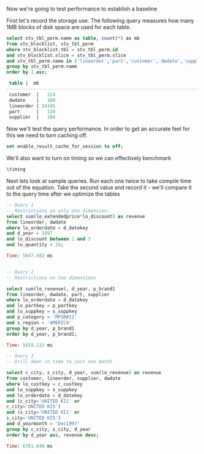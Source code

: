 Now we're going to test performance to establish a baseline

First let's record the storage use. The following query measures how many 1MB blocks of disk space are used for each table.


```sql
select stv_tbl_perm.name as table, count(*) as mb
from stv_blocklist, stv_tbl_perm
where stv_blocklist.tbl = stv_tbl_perm.id
and stv_blocklist.slice = stv_tbl_perm.slice
and stv_tbl_perm.name in ('lineorder','part','customer','dwdate','supplier')
group by stv_tbl_perm.name
order by 1 asc;

 table |  mb
--------------------------------------------------------------------------+-------
 customer  |   224
 dwdate    |   160
 lineorder | 34345
 part      |   120
 supplier  |   104
```

Now we'll test the query performance. In order to get an accurate feel for this we need to turn caching off.

```sql
set enable_result_cache_for_session to off;
```

We'll also want to turn on timing so we can effectively benchmark

```sql
\timing
```

Next lets look at sample queries. Run each one twice to take compile time out of the equation. Take the second value and record it - we'll compare it to the query time after we optimize the tables

```sql
-- Query 1
-- Restrictions on only one dimension.
select sum(lo_extendedprice*lo_discount) as revenue
from lineorder, dwdate
where lo_orderdate = d_datekey
and d_year = 1997
and lo_discount between 1 and 3
and lo_quantity < 24;

Time: 5647.682 ms


-- Query 2
-- Restrictions on two dimensions

select sum(lo_revenue), d_year, p_brand1
from lineorder, dwdate, part, supplier
where lo_orderdate = d_datekey
and lo_partkey = p_partkey
and lo_suppkey = s_suppkey
and p_category = 'MFGR#12'
and s_region = 'AMERICA'
group by d_year, p_brand1
order by d_year, p_brand1;

Time: 5819.132 ms

-- Query 3
-- Drill down in time to just one month

select c_city, s_city, d_year, sum(lo_revenue) as revenue
from customer, lineorder, supplier, dwdate
where lo_custkey = c_custkey
and lo_suppkey = s_suppkey
and lo_orderdate = d_datekey
and (c_city='UNITED KI1' or
c_city='UNITED KI5')
and (s_city='UNITED KI1' or
s_city='UNITED KI5')
and d_yearmonth = 'Dec1997'
group by c_city, s_city, d_year
order by d_year asc, revenue desc;

Time: 6761.840 ms
```
